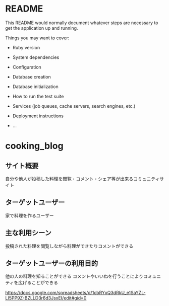 # README

This README would normally document whatever steps are necessary to get the
application up and running.

Things you may want to cover:

* Ruby version

* System dependencies

* Configuration

* Database creation

* Database initialization

* How to run the test suite

* Services (job queues, cache servers, search engines, etc.)

* Deployment instructions

* ...

#  cooking_blog

## サイト概要
自分や他人が投稿した料理を閲覧・コメント・シェア等が出来るコミュニティサイト

## ターゲットユーザー
家で料理を作るユーザー

## 主な利用シーン
投稿された料理を閲覧しながら料理ができたりコメントができる

## ターゲットユーザーの利用目的
他の人の料理を知ることができる
コメントやいいねを行うことによりコミュニティを広げることができる

https://docs.google.com/spreadsheets/d/1cbRYxQ3dRkU_e1SaYZL-LI5PP9Z-BZLLD3r6d3JsxEI/edit#gid=0